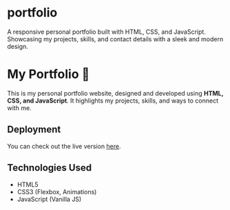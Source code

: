 # portfolio
A responsive personal portfolio built with HTML, CSS, and JavaScript. Showcasing my projects, skills, and contact details with a sleek and modern design.


# My Portfolio 🚀
This is my personal portfolio website, designed and developed using **HTML, CSS, and JavaScript**. It highlights my projects, skills, and ways to connect with me.
## Deployment
You can check out the live version [here](https://kanishkapandey.netlify.app/).

## Technologies Used
- HTML5
- CSS3 (Flexbox, Animations)
- JavaScript (Vanilla JS)



